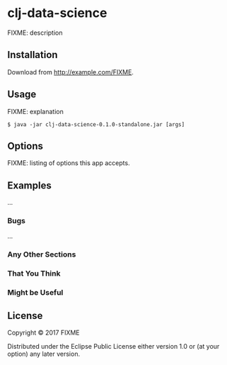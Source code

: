 # clj-data-science

FIXME: description

## Installation

Download from http://example.com/FIXME.

## Usage

FIXME: explanation

    $ java -jar clj-data-science-0.1.0-standalone.jar [args]

## Options

FIXME: listing of options this app accepts.

## Examples

...

### Bugs

...

### Any Other Sections
### That You Think
### Might be Useful

## License

Copyright © 2017 FIXME

Distributed under the Eclipse Public License either version 1.0 or (at
your option) any later version.
